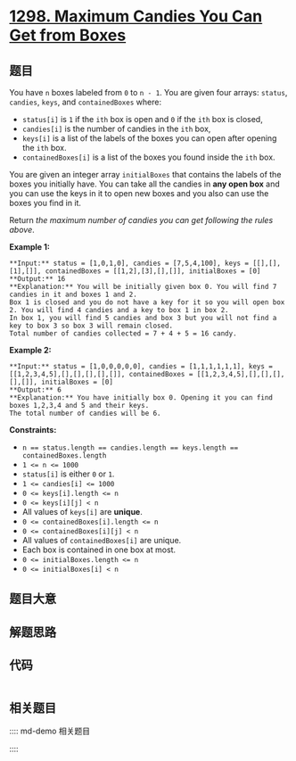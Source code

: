 # [1298. Maximum Candies You Can Get from Boxes](https://leetcode.com/problems/maximum-candies-you-can-get-from-boxes)

## 题目

You have `n` boxes labeled from `0` to `n - 1`. You are given four arrays:
`status`, `candies`, `keys`, and `containedBoxes` where:

  * `status[i]` is `1` if the `ith` box is open and `0` if the `ith` box is closed,
  * `candies[i]` is the number of candies in the `ith` box,
  * `keys[i]` is a list of the labels of the boxes you can open after opening the `ith` box.
  * `containedBoxes[i]` is a list of the boxes you found inside the `ith` box.

You are given an integer array `initialBoxes` that contains the labels of the
boxes you initially have. You can take all the candies in **any open box** and
you can use the keys in it to open new boxes and you also can use the boxes
you find in it.

Return _the maximum number of candies you can get following the rules above_.



**Example 1:**

    
    
    **Input:** status = [1,0,1,0], candies = [7,5,4,100], keys = [[],[],[1],[]], containedBoxes = [[1,2],[3],[],[]], initialBoxes = [0]
    **Output:** 16
    **Explanation:** You will be initially given box 0. You will find 7 candies in it and boxes 1 and 2.
    Box 1 is closed and you do not have a key for it so you will open box 2. You will find 4 candies and a key to box 1 in box 2.
    In box 1, you will find 5 candies and box 3 but you will not find a key to box 3 so box 3 will remain closed.
    Total number of candies collected = 7 + 4 + 5 = 16 candy.
    

**Example 2:**

    
    
    **Input:** status = [1,0,0,0,0,0], candies = [1,1,1,1,1,1], keys = [[1,2,3,4,5],[],[],[],[],[]], containedBoxes = [[1,2,3,4,5],[],[],[],[],[]], initialBoxes = [0]
    **Output:** 6
    **Explanation:** You have initially box 0. Opening it you can find boxes 1,2,3,4 and 5 and their keys.
    The total number of candies will be 6.
    



**Constraints:**

  * `n == status.length == candies.length == keys.length == containedBoxes.length`
  * `1 <= n <= 1000`
  * `status[i]` is either `0` or `1`.
  * `1 <= candies[i] <= 1000`
  * `0 <= keys[i].length <= n`
  * `0 <= keys[i][j] < n`
  * All values of `keys[i]` are **unique**.
  * `0 <= containedBoxes[i].length <= n`
  * `0 <= containedBoxes[i][j] < n`
  * All values of `containedBoxes[i]` are unique.
  * Each box is contained in one box at most.
  * `0 <= initialBoxes.length <= n`
  * `0 <= initialBoxes[i] < n`


## 题目大意

## 解题思路

## 代码

```javascript

```

## 相关题目

:::: md-demo 相关题目

::::
